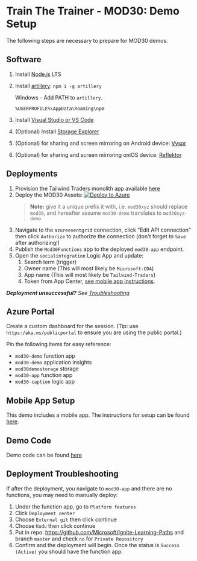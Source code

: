 # Train The Trainer - MOD30: Demo Setup

The following steps are necessary to prepare for MOD30 demos.

## Software

1. Install [Node.js](https://nodejs.org) LTS
2. Install [artillery](https://artillery.io/): `npm i -g artillery`

    Windows - Add PATH to `artillery`.
    ```
    %USERPROFILE%\AppData\Roaming\npm
    ```

3. Install [Visual Studio or VS Code](https://visualstudio.microsoft.com/?WT.mc_id=msignitethetour2019-github-mod30)
4. (Optional) Install [Storage Explorer](https://docs.microsoft.com/azure/vs-azure-tools-storage-manage-with-storage-explorer?tabs=windows&WT.mc_id=msignitethetour2019-github-mod30)
5. (Optional) for sharing and screen mirroring on Android device: [Vysor](http://www.vysor.io/)
6. (Optional) for sharing and screen mirroring oniOS device: [Reflektor](https://www.airsquirrels.com/reflector)

## Deployments

1. Provision the Tailwind Traders monolith app available [here](https://github.com/microsoft/TailwindTraders-Website/tree/master/Source/Tailwind.Traders.Web/Standalone#deploy-to-azure-app-service-automatic-deployment)
2. Deploy the MOD30 Assets: [![Deploy to Azure](https://azuredeploy.net/deploybutton.png)](https://azuredeploy.net/?repository=https://github.com/microsoft/ignite-learning-paths-training/tree/master/mod30)
    > **Note:** give it a unique prefix it with, i.e. `mod30xyz` should replace `mod30`, and hereafter assume `mod30-demo` translates to `mod30xyz-demo`
3. Navigate to the `azureeventgrid` connection, click "Edit API connection" then click `Authorize` to authorize the connection (don't forget to `Save` after authorizing!)
4. Publish the `Mod30Functions` app to the deployed `mod30-app` endpoint.
5. Open the `socialintegration` Logic App and update:
    1. Search term (trigger)
    2. Owner name (This will most likely be `Microsoft-CDA`)
    3. App name (This will most likely be `Tailwind-Traders`)
    4. Token from App Center, [see mobile app instructions](MOBILE-APP-README.md). 

***Deployment unsuccessful?** See [Troubleshooting](#troubleshooting)*

## Azure Portal

Create a custom dashboard for the session. (Tip: use `https:/aka.ms/publicportal` to ensure you are using the public portal.)

Pin the following items for easy reference:

* `mod30-demo` function app
* `mod30-demo` application insights
* `mod30demostorage` storage
* `mod30-app` function app
* `mod30-caption` logic app

## Mobile App Setup

This demo includes a mobile app. The instructions for setup can be found [here](MOBILE-APP-README.md).

## Demo Code

Demo code can be found [here](https://github.com/microsoft/ignite-learning-paths/blob/master/mod/mod30/src/Mod30Functions/)

## Deployment Troubleshooting

If after the deployment, you navigate to `mod30-app` and there are no functions, you may need to manually deploy:

1. Under the function app, go to `Platform features`
2. Click `Deployment center`
3. Choose `External git` then click continue
4. Choose `Kudu` then click continue
5. Put in repo: https://github.com/Microsoft/Ignite-Learning-Paths and branch `master` and check `no` for `Private Repository`
6. Confirm and the deployment will begin. Once the status is `Success (Active)` you should have the function app.